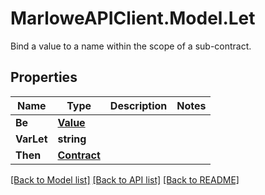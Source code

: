 # MarloweAPIClient.Model.Let
Bind a value to a name within the scope of a sub-contract.

## Properties

Name | Type | Description | Notes
------------ | ------------- | ------------- | -------------
**Be** | [**Value**](Value.md) |  | 
**VarLet** | **string** |  | 
**Then** | [**Contract**](Contract.md) |  | 

[[Back to Model list]](../README.md#documentation-for-models) [[Back to API list]](../README.md#documentation-for-api-endpoints) [[Back to README]](../README.md)

